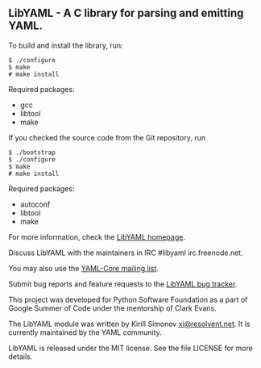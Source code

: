 ## LibYAML - A C library for parsing and emitting YAML.

To build and install the library, run:

    $ ./configure
    $ make
    # make install

Required packages:

- gcc
- libtool
- make

If you checked the source code from the Git repository, run

    $ ./bootstrap
    $ ./configure
    $ make
    # make install

Required packages:

- autoconf
- libtool
- make

For more information, check the [LibYAML
homepage](https://github.com/yaml/libyaml).

Discuss LibYAML with the maintainers in IRC #libyaml irc.freenode.net.

You may also use the [YAML-Core mailing
list](https://lists.sourceforge.net/lists/listinfo/yaml-core).

Submit bug reports and feature requests to the [LibYAML bug
tracker](https://github.com/yaml/libyaml/issues/new).

This project was developed for Python Software Foundation as a part of Google
Summer of Code under the mentorship of Clark Evans.

The LibYAML module was written by Kirill Simonov <xi@resolvent.net>.
It is currently maintained by the YAML community.

LibYAML is released under the MIT license.
See the file LICENSE for more details.
